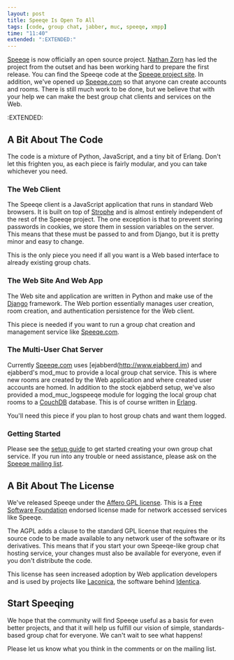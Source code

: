 ```yaml
---
layout: post
title: Speeqe Is Open To All
tags: [code, group chat, jabber, muc, speeqe, xmpp]
time: "11:40"
extended: ":EXTENDED:"
---
```


[Speeqe](http://www.speeqe.com) is now officially an open source project.  [Nathan Zorn](http://www.unclenaynay.com/) has led the project from the outset and has been working hard to prepare the first release.  You can find the Speeqe code at the [Speeqe project site](http://code.stanziq.com/speeqe).  In addition, we've opened up [Speeqe.com](http://www.speeqe.com) so that anyone can create accounts and rooms.  There is still much work to be done, but we believe that with your help we can make the best group chat clients and services on the Web.



:EXTENDED:

## A Bit About The Code

The code is a mixture of Python, JavaScript, and a tiny bit of Erlang.  Don't let this frighten you, as each piece is fairly modular, and you can take whichever you need.

### The Web Client

The Speeqe client is a JavaScript application that runs in standard Web browsers.  It is built on top of [Strophe](http://code.stanziq.com/strophe) and is almost entirely independent of the rest of the Speeqe project.  The one exception is that to prevent storing passwords in cookies, we store them in session variables on the server.  This means that these must be passed to and from Django, but it is pretty minor and easy to change.

This is the only piece you need if all you want is a Web based interface to already existing group chats.

### The Web Site And Web App

The Web site and application are written in Python and make use of the [Django](http://www.djangoproject.com) framework.  The Web portion essentially manages user creation, room creation, and authentication persistence for the Web client.

This piece is needed if you want to run a group chat creation and management service like [Speeqe.com](http://www.speeqe.com).

### The Multi-User Chat Server

Currently [Speeqe.com](http://www.speeqe.com) uses [ejabberd(http://www.ejabberd.im) and ejabberd's mod_muc to provide a local group chat service.  This is where new rooms are created by the Web application and where created user accounts are homed.  In addition to the stock ejabberd setup, we've also provided a mod_muc_logspeeqe module for logging the local group chat rooms to a [CouchDB](http://couchdb.org) database.  This is of course written in [Erlang](http://www.erlang.org).

You'll need this piece if you plan to host group chats and want them logged.

### Getting Started

Please see the [setup guide](http://code.stanziq.com/speeqe/wiki/SpeeqeSetup) to get started creating your own group chat service.  If you run into any trouble or need assistance, please ask on the [Speeqe mailing list](http://groups.google.com/group/speeqe).

## A Bit About The License

We've released Speeqe under the [Affero GPL license](http://www.fsf.org/licensing/licenses/agpl-3.0.html).   This is a [Free Software Foundation](http://www.fsf.org) endorsed license made for network accessed services like Speeqe.

The AGPL adds a clause to the standard GPL license that requires the source code to be made available to any network user of the software or its derivatives.  This means that if you start your own Speeqe-like group chat hosting service, your changes must also be available for everyone, even if you don't distribute the code.

This license has seen increased adoption by Web application developers and is used by projects like [Laconica](http://laconi.ca), the software behind [Identica](http://identi.ca).

## Start Speeqing

We hope that the community will find Speeqe useful as a basis for even better projects, and that it will help us fulfill our vision of simple, standards-based group chat for everyone.  We can't wait to see what happens!

Please let us know what you think in the comments or on the mailing list.

